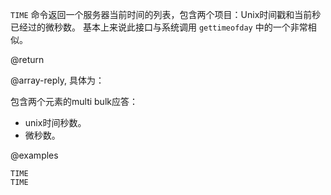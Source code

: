  `TIME` 命令返回一个服务器当前时间的列表，包含两个项目：Unix时间戳和当前秒已经过的微秒数。
基本上来说此接口与系统调用 `gettimeofday` 中的一个非常相似。

@return

@array-reply, 具体为：

包含两个元素的multi bulk应答：

* unix时间秒数。
* 微秒数。

@examples

```cli
TIME
TIME
```
